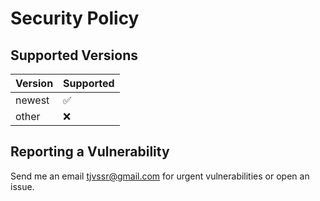 # Security Policy

## Supported Versions

| Version | Supported          |
| ------- | ------------------ |
| newest  | :white_check_mark: |
| other   | :x:                |

## Reporting a Vulnerability

Send me an email tjvssr@gmail.com for urgent vulnerabilities or open an issue.
